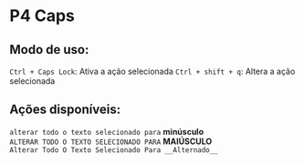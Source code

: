 # P4 Caps

## Modo de uso:  
` Ctrl + Caps Lock `: Ativa a ação selecionada
` Ctrl + shift + q `: Altera a ação selecionada

## Ações disponíveis:  
` alterar todo o texto selecionado para ` **minúsculo**    
` ALTERAR TODO O TEXTO SELECIONADO PARA ` __MAIÚSCULO__   
` Alterar Todo O Texto Selecionado Para __Alternado__ `  
